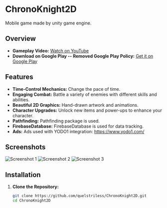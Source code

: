 # ChronoKnight2D

Mobile game made by unity game engine.
## Overview

- **Gameplay Video:** [Watch on YouTube](https://www.youtube.com/watch?v=-0tlpsjKqh0)
- **Download on Google Play -- Removed Google Play Policy:** [Get it on Google Play](https://play.google.com/store/apps/details?id=com.QuelTalas.ChronoKnights) 

## Features

- **Time-Control Mechanics:** Change the pace of time.
- **Engaging Combat:** Battle a variety of enemies with different skills and abilities.
- **Beautiful 2D Graphics:** Hand-drawn artwork and animations.
- **Character Upgrades:** Unlock new items and power-ups to enhance your character.
- **Pathfinding:** Pathfinding package is used.
- **FirebaseDatabase:** FirebaseDatabase is used for data tracking.
- **Ads:** Ads used with YODO1 integration: https://www.yodo1.com/
## Screenshots

![Screenshot 1](https://github.com/quelstriless/ChronoKnight2D/assets/71846076/b0fe65e0-f354-4bd1-bbc8-d1ec3d3cd7f0)
![Screenshot 2](https://github.com/quelstriless/ChronoKnight2D/assets/71846076/418a1757-f269-4658-994d-dce02375035d)
![Screenshot 3](https://github.com/quelstriless/ChronoKnight2D/assets/71846076/1452474c-406a-4a00-9828-a4e96a547519)


## Installation

1. **Clone the Repository:**
   ```sh
   git clone https://github.com/quelstriless/ChronoKnight2D.git
   cd ChronoKnight2D
